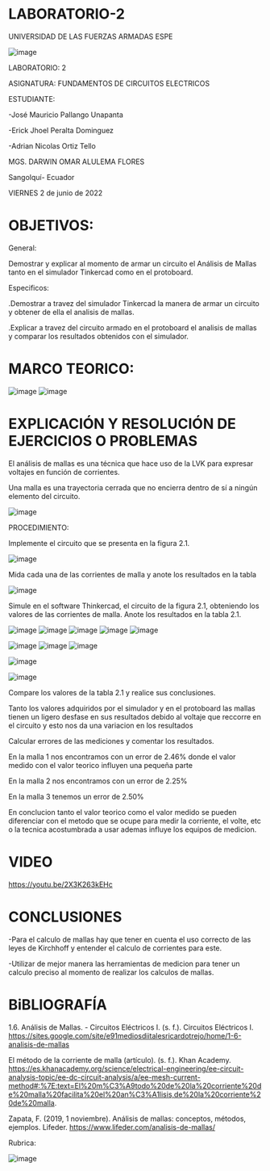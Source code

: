 # LABORATORIO-2

UNIVERSIDAD DE LAS FUERZAS ARMADAS ESPE



![image](https://user-images.githubusercontent.com/105695077/169195292-caeb0d12-8f66-4f08-bb58-2efffc44ccf5.png)




LABORATORIO: 2



ASIGNATURA: FUNDAMENTOS DE CIRCUITOS ELECTRICOS

ESTUDIANTE: 

-José Mauricio Pallango Unapanta

-Erick Jhoel Peralta Dominguez

-Adrian Nicolas Ortiz Tello 

MGS. DARWIN OMAR ALULEMA FLORES

Sangolquí- Ecuador

VIERNES 2 de junio de 2022 

# OBJETIVOS:

General:

Demostrar y explicar al momento de armar un circuito el Análisis de Mallas tanto en el simulador Tinkercad como en el protoboard.  

Especificos:

.Demostrar a travez del simulador Tinkercad la manera de armar un circuito y obtener de ella el analisis de mallas.

.Explicar a travez del circuito armado en el protoboard el analisis de mallas y comparar los resultados obtenidos con el simulador. 

# MARCO TEORICO:

![image](https://user-images.githubusercontent.com/105695077/171875814-7843f76b-4fba-4bf0-b52f-cfe3b281ee7e.png)
![image](https://user-images.githubusercontent.com/105695077/171875892-3713742b-3a65-40c9-aa23-cfcaeb58977d.png)

# EXPLICACIÓN Y RESOLUCIÓN DE EJERCICIOS O PROBLEMAS

El análisis de mallas es una técnica que hace uso de la LVK para expresar voltajes en
función de corrientes.

Una malla es una trayectoria cerrada que no encierra dentro de sí a ningún elemento del
circuito.

![image](https://user-images.githubusercontent.com/105695077/171778762-43a139d8-f54b-43a9-acb4-f4d5c4aa4008.png)

PROCEDIMIENTO:

Implemente el circuito que se presenta en la figura 2.1.

![image](https://user-images.githubusercontent.com/105695077/171778813-8e72f313-86b8-432c-8698-c8dfb9b6db02.png)

Mida cada una de las corrientes de malla y anote los resultados en la tabla 

![image](https://user-images.githubusercontent.com/105695077/171909279-bd5504e5-23db-48d4-a87c-62c50e77abba.png)

Simule en el software Thinkercad, el circuito de la figura 2.1, obteniendo los valores de las corrientes de malla. Anote los resultados en la tabla 2.1.

![image](https://user-images.githubusercontent.com/105695077/171903183-fbdc3820-e9df-42e5-9b43-8da0631f9925.png)
![image](https://user-images.githubusercontent.com/105695077/171903374-e664d907-801b-48ca-a21c-337a561d6dab.png)
![image](https://user-images.githubusercontent.com/105695077/171903713-56f17d1d-422b-46f3-a1ff-ec950ee19b3a.png)
![image](https://user-images.githubusercontent.com/105695077/171903871-5c00ebcf-b745-4ca4-a4b3-5be481a692ac.png)
![image](https://user-images.githubusercontent.com/105695077/171904029-48ac423d-164a-47d0-984a-f4d86f3c02b0.png)

![image](https://user-images.githubusercontent.com/105695077/171905664-aa4dd385-2981-4f5c-884c-ecee2cce3a31.png)
![image](https://user-images.githubusercontent.com/105695077/171905816-ddab1d30-e17e-4ae4-9417-a6d263b11bf1.png)
![image](https://user-images.githubusercontent.com/105695077/171905844-ce7d1ee0-b8be-4695-8793-b50d93cfafa0.png)

![image](https://user-images.githubusercontent.com/105695077/171906958-20aba526-8b3a-4360-b5e7-c250089a4b47.png)

![image](https://user-images.githubusercontent.com/105695077/171907004-56acd4f0-3a86-4393-8c05-305b16690e1a.png)

Compare los valores de la tabla 2.1 y realice sus conclusiones.

Tanto los valores adquiridos por el simulador y en el protoboard las mallas tienen un ligero desfase en sus resultados debido al voltaje que reccorre en el circuito y esto nos da una variacion en los resultados 

Calcular errores de las mediciones y comentar los resultados.

En la malla 1 nos encontramos con un error de 2.46% donde el valor medido con el valor teorico influyen una pequeña parte

En la malla 2 nos encontramos con un error de 2.25%

En la malla 3 tenemos un error de 2.50%

En conclucion tanto el valor teorico como el valor medido se pueden diferenciar con el metodo que se ocupe para medir la corriente, el volte, etc o la tecnica 
acostumbrada a usar ademas influye los equipos de medicion.

# VIDEO

https://youtu.be/2X3K263kEHc

# CONCLUSIONES

-Para el calculo de mallas hay que tener en cuenta el uso correcto de las leyes de Kirchhoff y entender el calculo de corrientes para este.

-Utilizar de mejor manera las herramientas de medicion para tener un calculo preciso al momento de realizar los calculos de mallas.

# BiBLIOGRAFÍA

1.6. Análisis de Mallas. - Circuitos Eléctricos I. (s. f.). Circuitos Eléctricos I. https://sites.google.com/site/e91mediosdiitalesricardotrejo/home/1-6-analisis-de-mallas

El método de la corriente de malla (artículo). (s. f.). Khan Academy. https://es.khanacademy.org/science/electrical-engineering/ee-circuit-analysis-topic/ee-dc-circuit-analysis/a/ee-mesh-current-method#:%7E:text=El%20m%C3%A9todo%20de%20la%20corriente%20de%20malla%20facilita%20el%20an%C3%A1lisis,de%20la%20corriente%20de%20malla.

Zapata, F. (2019, 1 noviembre). Análisis de mallas: conceptos, métodos, ejemplos. Lifeder. https://www.lifeder.com/analisis-de-mallas/

Rubrica:

![image](https://user-images.githubusercontent.com/105695077/169549221-6a6d7d81-301f-4ae6-adad-f0a59a65b83e.png)

